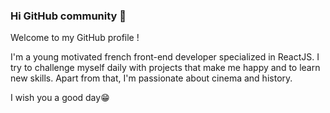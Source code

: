 ### Hi GitHub community 👋

Welcome to my GitHub profile !

I'm a young motivated french front-end developer specialized in ReactJS. I try to challenge myself daily with projects that make me happy and to learn new skills. 
Apart from that, I'm passionate about cinema and history.

I wish you a good day😁


